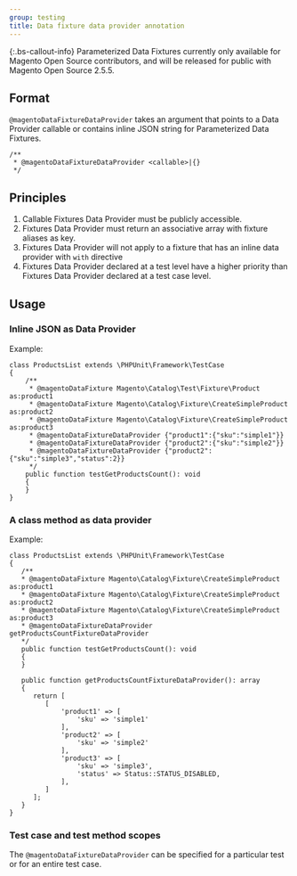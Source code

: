 ```yaml
---
group: testing
title: Data fixture data provider annotation
---
```


{:.bs-callout-info}
Parameterized Data Fixtures currently only available for Magento Open Source contributors, and will be released for public with Magento Open Source 2.5.5.

## Format

`@magentoDataFixtureDataProvider` takes an argument that points to a Data Provider callable or contains inline JSON string for Parameterized Data Fixtures.

```php?start_inline=1
/**
 * @magentoDataFixtureDataProvider <callable>|{}
 */
```
## Principles
1.  Callable Fixtures Data Provider must be publicly accessible.
1.  Fixtures Data Provider must return an associative array with fixture aliases as key.
1.  Fixtures Data Provider will not apply to a fixture that has an inline data provider with `with` directive
1.  Fixtures Data Provider declared at a test level have a higher priority than Fixtures Data Provider declared at a test case level.
## Usage

### Inline JSON as Data Provider

Example:

```php?start_inline=1
class ProductsList extends \PHPUnit\Framework\TestCase
{
    /**
     * @magentoDataFixture Magento\Catalog\Test\Fixture\Product as:product1
     * @magentoDataFixture Magento\Catalog\Fixture\CreateSimpleProduct as:product2
     * @magentoDataFixture Magento\Catalog\Fixture\CreateSimpleProduct as:product3
     * @magentoDataFixtureDataProvider {"product1":{"sku":"simple1"}}
     * @magentoDataFixtureDataProvider {"product2":{"sku":"simple2"}}
     * @magentoDataFixtureDataProvider {"product2":{"sku":"simple3","status":2}}
     */
    public function testGetProductsCount(): void
    {
    }
}
```

### A class method as data provider

Example:

```php?start_inline=1
class ProductsList extends \PHPUnit\Framework\TestCase
{
   /**
   * @magentoDataFixture Magento\Catalog\Fixture\CreateSimpleProduct as:product1
   * @magentoDataFixture Magento\Catalog\Fixture\CreateSimpleProduct as:product2
   * @magentoDataFixture Magento\Catalog\Fixture\CreateSimpleProduct as:product3
   * @magentoDataFixtureDataProvider getProductsCountFixtureDataProvider
   */
   public function testGetProductsCount(): void
   {
   }

   public function getProductsCountFixtureDataProvider(): array
   {
      return [
         [
             'product1' => [
                 'sku' => 'simple1'
             ],
             'product2' => [
                 'sku' => 'simple2'
             ],
             'product3' => [
                 'sku' => 'simple3',
                 'status' => Status::STATUS_DISABLED,
             ],
         ]
      ];
   }
}
```

### Test case and test method scopes

The `@magentoDataFixtureDataProvider` can be specified for a particular test or for an entire test case.
